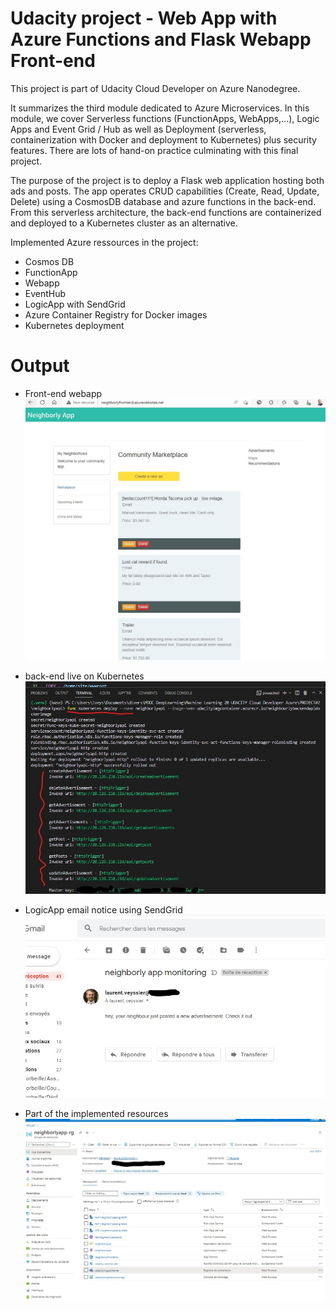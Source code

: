 # Udacity project - Web App with Azure Functions and Flask Webapp Front-end

This project is part of Udacity Cloud Developer on Azure Nanodegree.

It summarizes the third module dedicated to Azure Microservices. In this module, we cover Serverless functions (FunctionApps, WebApps,...), Logic Apps and Event Grid / Hub as well as Deployment (serverless, containerization with Docker and deployment to Kubernetes) plus security features. There are lots of hand-on practice culminating with this final project.

The purpose of the project is to deploy a Flask web application hosting both ads and posts. The app operates CRUD capabilities (Create, Read, Update, Delete) using a CosmosDB database and azure functions in the back-end. From this serverless architecture, the back-end functions are containerized and deployed to a Kubernetes cluster as an alternative.

Implemented Azure ressources in the project:
- Cosmos DB
- FunctionApp
- Webapp
- EventHub
- LogicApp with SendGrid
- Azure Container Registry for Docker images
- Kubernetes deployment

# Output


- Front-end webapp
![](screenshots/live_frontend_deployed.jpg)

- back-end live on Kubernetes
![](screenshots/kubernetes_funcapp_deployment_confirmation.jpg)

- LogicApp email notice using SendGrid
![](screenshots/httpTrigger_emails.jpg)

- Part of the implemented resources
![](screenshots/ressource_group.jpg)
